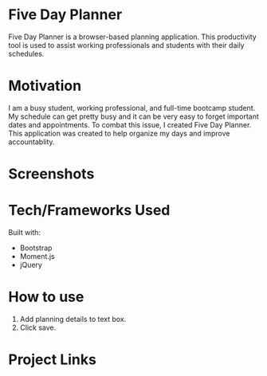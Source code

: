 # Five Day Planner

Five Day Planner is a browser-based planning application. This productivity tool is used to assist working professionals and students with their daily schedules.

# Motivation

I am a busy student, working professional, and full-time bootcamp student. My schedule can get pretty busy and it can be very easy to forget important dates and appointments. To combat this issue, I created Five Day Planner. This application was created to help organize my days and improve accountablity.

# Screenshots

# Tech/Frameworks Used

Built with:

- Bootstrap
- Moment.js
- jQuery

# How to use

1. Add planning details to text box.
2. Click save.

# Project Links
